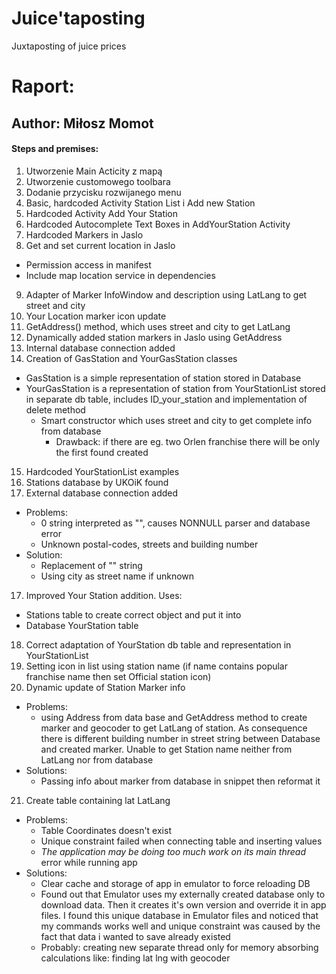 # Juice'taposting
 Juxtaposting of juice prices

# Raport:

## Author: Miłosz Momot

#### Steps and premises:

1. Utworzenie Main Acticity z mapą
2. Utworzenie customowego toolbara
3. Dodanie przycisku rozwijanego menu
4. Basic, hardcoded Activity Station List i Add new Station
5. Hardcoded Activity Add Your Station
6. Hardcoded Autocomplete Text Boxes in AddYourStation Activity
7. Hardcoded Markers in Jaslo
8. Get and set current location in Jaslo
  + Permission access in manifest
  + Include map location service in dependencies
9. Adapter of Marker InfoWindow and description using LatLang to get street and city
10. Your Location marker icon update
11. GetAddress() method, which uses street and city to get LatLang
12. Dynamically added station markers in Jaslo using GetAddress
13. Internal database connection added
14. Creation of GasStation and YourGasStation classes
  + GasStation is a simple representation of station stored in Database
  + YourGasStation is a representation of station from YourStationList stored
  in separate db table, includes ID_your_station and implementation of delete method
    + Smart constructor which uses street and city to get complete info from database
      + Drawback: if there are eg. two Orlen franchise there will be only the first found created
15. Hardcoded YourStationList examples
15. Stations database by UKOiK found
16. External database connection added
  + Problems:
    + 0 string interpreted as "", causes NONNULL parser and database error
    + Unknown postal-codes, streets and building number
  + Solution:
    + Replacement of "" string
    + Using city as street name if unknown    
17. Improved Your Station addition. Uses:
  + Stations table to create correct object and put it into
  + Database YourStation table
18. Correct adaptation of YourStation db table and representation in
YourStationList
19. Setting icon in list using station name
(if name contains popular franchise name then set Official station icon)
20. Dynamic update of Station Marker info
  + Problems:
    + using Address from data base  and GetAddress method to create marker
    and geocoder to get LatLang of station. As consequence there is different building number
    in street string between Database and created marker. Unable to get Station name neither from LatLang nor from database
  + Solutions:
    + Passing info about marker from database in snippet then reformat it
21. Create table containing lat LatLang
  + Problems:
    + Table Coordinates doesn't exist
    + Unique constraint failed when connecting table and inserting values
    + *The application may be doing too much work on its main thread* error while running app
  + Solutions:
    + Clear cache and storage of app in emulator to force reloading DB
    + Found out that Emulator uses my externally created database only to download data.
    Then it creates it's own version and override it in app files. I found this unique database
    in Emulator files and noticed that my commands works well and unique constraint was caused
    by the fact that data i wanted to save already existed
    + Probably: creating new separate thread only for memory absorbing calculations like: finding lat lng with geocoder


